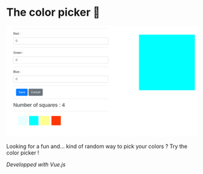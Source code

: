 # The color picker :art:

<img src="rgbapp.PNG" alt="screenshot of the app" />

Looking for a fun and... kind of random way to pick your colors ? Try the color picker !

*Developped with Vue.js*